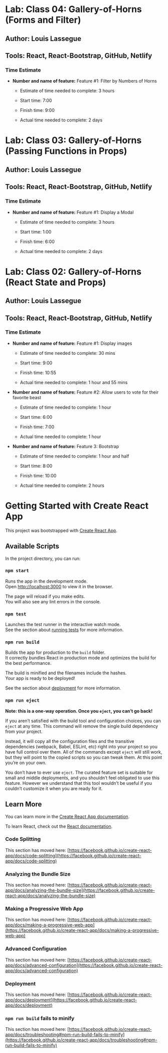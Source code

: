# Lab: Class 04: Gallery-of-Horns (Forms and Filter)

## Author: Louis Lassegue

## Tools: React, React-Bootstrap, GitHub, Netlify

### Time Estimate

- **Number and name of feature:** Feature #1: Filter by Numbers of Horns

  * Estimate of time needed to complete: 3 hours

  * Start time: 7:00

  * Finish time: 9:00 

  * Actual time needed to complete: 2 days

# Lab: Class 03: Gallery-of-Horns (Passing Functions in Props)

## Author: Louis Lassegue

## Tools: React, React-Bootstrap, GitHub, Netlify

### Time Estimate

- **Number and name of feature:** Feature #1: Display a Modal

  * Estimate of time needed to complete: 3 hours

  * Start time: 1:00 

  * Finish time: 6:00

  * Actual time needed to complete: 2 days

# Lab: Class 02: Gallery-of-Horns (React State and Props)

## Author: Louis Lassegue

## Tools: React, React-Bootstrap, GitHub, Netlify

### Time Estimate

- **Number and name of feature:** Feature #1: Display images

  * Estimate of time needed to complete: 30 mins

  * Start time: 9:00

  * Finish time: 10:55

  * Actual time needed to complete: 1 hour and 55 mins

- **Number and name of feature:** Feature #2: Allow users to vote for their favorite beast

  * Estimate of time needed to complete: 1 hour

  * Start time: 6:00

  * Finish time: 7:00

  * Actual time needed to complete: 1 hour

- **Number and name of feature:** Feature 3: Bootstrap

  * Estimate of time needed to complete: 1 hour and half

  * Start time: 8:00

  * Finish time: 10:00

  * Actual time needed to complete: 2 hours


# Getting Started with Create React App

This project was bootstrapped with [Create React App](https://github.com/facebook/create-react-app).

## Available Scripts

In the project directory, you can run:

### `npm start`

Runs the app in the development mode.\
Open [http://localhost:3000](http://localhost:3000) to view it in the browser.

The page will reload if you make edits.\
You will also see any lint errors in the console.

### `npm test`

Launches the test runner in the interactive watch mode.\
See the section about [running tests](https://facebook.github.io/create-react-app/docs/running-tests) for more information.

### `npm run build`

Builds the app for production to the `build` folder.\
It correctly bundles React in production mode and optimizes the build for the best performance.

The build is minified and the filenames include the hashes.\
Your app is ready to be deployed!

See the section about [deployment](https://facebook.github.io/create-react-app/docs/deployment) for more information.

### `npm run eject`

**Note: this is a one-way operation. Once you `eject`, you can’t go back!**

If you aren’t satisfied with the build tool and configuration choices, you can `eject` at any time. This command will remove the single build dependency from your project.

Instead, it will copy all the configuration files and the transitive dependencies (webpack, Babel, ESLint, etc) right into your project so you have full control over them. All of the commands except `eject` will still work, but they will point to the copied scripts so you can tweak them. At this point you’re on your own.

You don’t have to ever use `eject`. The curated feature set is suitable for small and middle deployments, and you shouldn’t feel obligated to use this feature. However we understand that this tool wouldn’t be useful if you couldn’t customize it when you are ready for it.

## Learn More

You can learn more in the [Create React App documentation](https://facebook.github.io/create-react-app/docs/getting-started).

To learn React, check out the [React documentation](https://reactjs.org/).

### Code Splitting

This section has moved here: [https://facebook.github.io/create-react-app/docs/code-splitting](https://facebook.github.io/create-react-app/docs/code-splitting)

### Analyzing the Bundle Size

This section has moved here: [https://facebook.github.io/create-react-app/docs/analyzing-the-bundle-size](https://facebook.github.io/create-react-app/docs/analyzing-the-bundle-size)

### Making a Progressive Web App

This section has moved here: [https://facebook.github.io/create-react-app/docs/making-a-progressive-web-app](https://facebook.github.io/create-react-app/docs/making-a-progressive-web-app)

### Advanced Configuration

This section has moved here: [https://facebook.github.io/create-react-app/docs/advanced-configuration](https://facebook.github.io/create-react-app/docs/advanced-configuration)

### Deployment

This section has moved here: [https://facebook.github.io/create-react-app/docs/deployment](https://facebook.github.io/create-react-app/docs/deployment)

### `npm run build` fails to minify

This section has moved here: [https://facebook.github.io/create-react-app/docs/troubleshooting#npm-run-build-fails-to-minify](https://facebook.github.io/create-react-app/docs/troubleshooting#npm-run-build-fails-to-minify)

